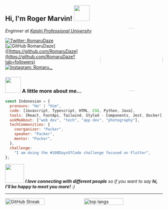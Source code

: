 <h2> Hi, I'm Roger Marvin! <img src="https://media.giphy.com/media/mGcNjsfWAjY5AEZNw6/giphy.gif" width="50"></h2>
<img align='right' src="https://media.giphy.com/media/cPZdap8PGhSvABr6xW/giphy.gif" width="200" style="border-radius: 50%;">

<p><em>Enginner at <a href="https://kaishi-pu.ac.jp/">Kaishi Professional University</a></br> 
</em></p>

[![Twitter: RomaruDaze](https://img.shields.io/twitter/follow/RomaruDaze?style=social)](https://twitter.com/RomaruDaze)</br>
[![GitHub RomaruDaze](https://img.shields.io/github/followers/RomaruDaze?label=follow&style=social)]([[https://github.com/RomaruDaze](https://github.com/RomaruDaze?tab=followers)</br>
[![Instagram: Romaru._](https://img.shields.io/badge/Instagram-E4405F?style=for-the-badge&logo=instagram&logoColor=white)](https://www.instagram.com/romaru._/)

### <img src="https://media.giphy.com/media/VgCDAzcKvsR6OM0uWg/giphy.gif" width="50"> A little more about me...

```javascript
const Indonesian = {
  pronouns: "He" | "Him",
  code: [Javascript, Typescript, HTML, CSS, Python, Java],
  tools: [React, FastApi, Tailwind, Styled - Components, Jest, Docker],
  askMeAbout: ["web dev", "tech", "app dev", "photography"],
  techCommunities: {
    coorganizer: "Packer",
    speaker: "Packer",
    mentor: "Packer",
  },
  challenge:
    "I am doing the #100DaysOfCode challenge focused on Flutter",
};
```

<img src="https://media.giphy.com/media/LnQjpWaON8nhr21vNW/giphy.gif" width="60"> <em><b>I love connecting with different people</b> so if you want to say <b>hi, I'll be happy to meet you more!</b> :)</em>

---

<div style="display: flex; flex-direction: row;">
    <img src="https://git-hub-streak-stats.vercel.app?user=RomaruDaze&theme=rising-sun" alt="GitHub Streak" style="width: 50%; max-width: 325px;" />
    <img src="https://github-readme-stats.vercel.app/api/top-langs/?username=RomaruDaze&hide=HTML&langs_count=8&layout=compact&theme=dark&border_radius=5&size_weight=0.5&count_weight=0.5&exclude_repo=github-readme-stats" alt="top langs" style="width: 50%; max-width: 325px;" />
</div>
